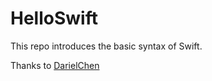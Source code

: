 # HelloSwift

This repo introduces the basic syntax of Swift.

Thanks to [DarielChen](https://github.com/DarielChen/darielchen.github.io)
